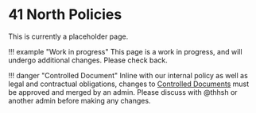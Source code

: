 # 41 North Policies

This is currently a placeholder page.

!!! example "Work in progress"
    This page is a work in progress, and will undergo additional changes. Please check back.

!!! danger "Controlled Document"
    Inline with our internal policy as well as legal and contractual obligations, changes to [Controlled Documents](handbook/this-site/controlled-documents.md) must be approved and merged by an admin. Please discuss with @thhsh or another admin before making any changes.